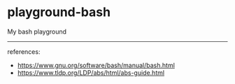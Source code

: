 # playground-bash
My bash playground


--- 
references:
- https://www.gnu.org/software/bash/manual/bash.html
- https://www.tldp.org/LDP/abs/html/abs-guide.html
